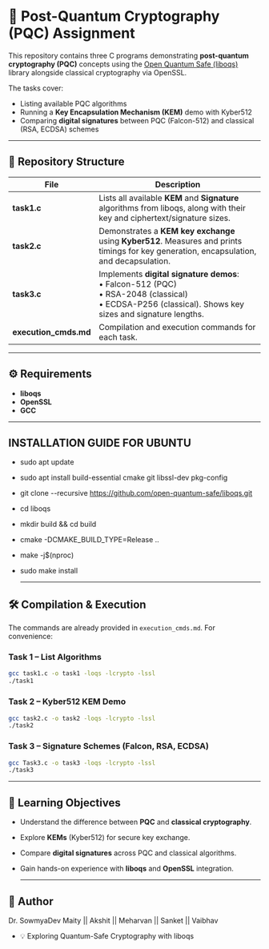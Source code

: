 # 🚀 Post-Quantum Cryptography (PQC) Assignment

This repository contains three C programs demonstrating **post-quantum cryptography (PQC)** concepts using the [Open Quantum Safe (liboqs)](https://github.com/open-quantum-safe/liboqs) library alongside classical cryptography via OpenSSL.  

The tasks cover:
- Listing available PQC algorithms  
- Running a **Key Encapsulation Mechanism (KEM)** demo with Kyber512  
- Comparing **digital signatures** between PQC (Falcon-512) and classical (RSA, ECDSA) schemes  

---

## 📂 Repository Structure

| File | Description |
|------|-------------|
| **task1.c** | Lists all available **KEM** and **Signature** algorithms from liboqs, along with their key and ciphertext/signature sizes. |
| **task2.c** | Demonstrates a **KEM key exchange** using **Kyber512**. Measures and prints timings for key generation, encapsulation, and decapsulation. |
| **task3.c** | Implements **digital signature demos**: <br>• Falcon-512 (PQC)<br>• RSA-2048 (classical)<br>• ECDSA-P256 (classical). Shows key sizes and signature lengths. |
| **execution_cmds.md** | Compilation and execution commands for each task. |

---

## ⚙️ Requirements

- **liboqs**   
- **OpenSSL** 
- **GCC** 

---
##  INSTALLATION GUIDE FOR UBUNTU
- sudo apt update
- sudo apt install build-essential cmake git libssl-dev pkg-config
- git clone --recursive https://github.com/open-quantum-safe/liboqs.git
- cd liboqs
- mkdir build && cd build
- cmake -DCMAKE_BUILD_TYPE=Release ..
- make -j$(nproc)
- sudo make install

  ---


## 🛠️ Compilation & Execution

The commands are already provided in `execution_cmds.md`. For convenience:

### Task 1 – List Algorithms
```bash
gcc task1.c -o task1 -loqs -lcrypto -lssl
./task1
```

### Task 2 – Kyber512 KEM Demo
```bash
gcc task2.c -o task2 -loqs -lcrypto -lssl
./task2
```

### Task 3 – Signature Schemes (Falcon, RSA, ECDSA)
```bash
gcc Task3.c -o task3 -loqs -lcrypto -lssl
./task3
```

---

## 🎯 Learning Objectives

- Understand the difference between **PQC** and **classical cryptography**.  
- Explore **KEMs** (Kyber512) for secure key exchange.  
- Compare **digital signatures** across PQC and classical algorithms.  
- Gain hands-on experience with **liboqs** and **OpenSSL** integration.  


  ---
  
## 👤 Author
Dr. SowmyaDev Maity || Akshit || Meharvan || Sanket || Vaibhav
- 💡 Exploring Quantum-Safe Cryptography with liboqs
  
